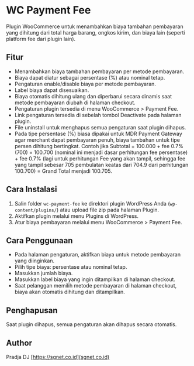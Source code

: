 # WC Payment Fee

Plugin WooCommerce untuk menambahkan biaya tambahan pembayaran yang dihitung dari total harga barang, ongkos kirim, dan biaya lain (seperti platform fee dari plugin lain).

## Fitur

- Menambahkan biaya tambahan pembayaran per metode pembayaran.
- Biaya dapat diatur sebagai persentase (%) atau nominal tetap.
- Pengaturan enable/disable biaya per metode pembayaran.
- Label biaya dapat disesuaikan.
- Biaya otomatis dihitung ulang dan diperbarui secara dinamis saat metode pembayaran diubah di halaman checkout.
- Pengaturan plugin tersedia di menu WooCommerce > Payment Fee.
- Link pengaturan tersedia di sebelah tombol Deactivate pada halaman plugin.
- File uninstall untuk menghapus semua pengaturan saat plugin dihapus.
- Pada tipe persentase (%) biasa dipakai untuk MDR Payment Gateway agar merchant dapat pembayaran penuh, biaya tambahan untuk tipe persen dihitung bertingkat. Contoh jika Subtotal = 100.000 + fee 0.7% (700) = 100.700 (nominal ini menjadi dasar perhitungan fee persentase) + fee 0.7% (lagi untuk perhitungan Fee yang akan tampil, sehingga fee yang tampil sebesar 705 pembulatan keatas dari 704.9 dari perhitungan 100.700) = Grand Total menjadi 100.705.

## Cara Instalasi

1. Salin folder `wc-payment-fee` ke direktori plugin WordPress Anda (`wp-content/plugins/`) atau upload file zip pada halaman Plugin.
2. Aktifkan plugin melalui menu Plugins di WordPress.
3. Atur biaya pembayaran melalui menu WooCommerce > Payment Fee.

## Cara Penggunaan

- Pada halaman pengaturan, aktifkan biaya untuk metode pembayaran yang diinginkan.
- Pilih tipe biaya: persentase atau nominal tetap.
- Masukkan jumlah biaya.
- Masukkan label biaya yang ingin ditampilkan di halaman checkout.
- Saat pelanggan memilih metode pembayaran di halaman checkout, biaya akan otomatis dihitung dan ditampilkan.

## Penghapusan

Saat plugin dihapus, semua pengaturan akan dihapus secara otomatis.

## Author

Pradja DJ
[https://sgnet.co.id](sgnet.co.id)

